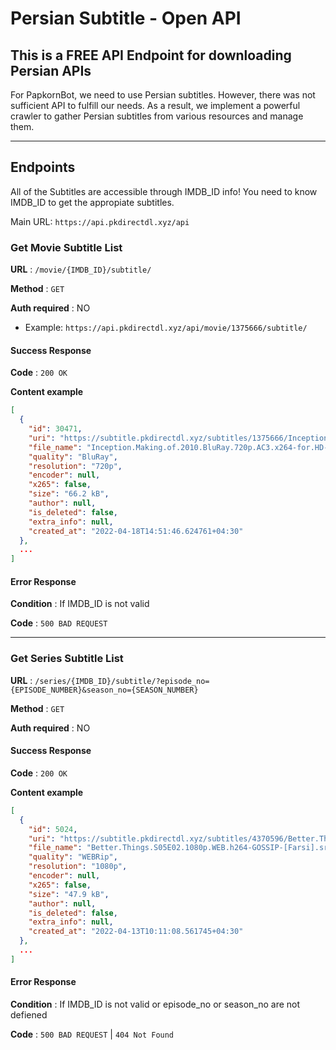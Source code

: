 # Persian Subtitle - Open API

## This is a __FREE__ API Endpoint for downloading Persian APIs

For PapkornBot, we need to use Persian subtitles. However, there was not sufficient API to fulfill our needs. As a result, we implement a powerful crawler to gather Persian subtitles from various resources and manage them. 

---
## Endpoints

All of the Subtitles are accessible through IMDB_ID info! You need to know IMDB_ID to get the appropiate subtitles.

Main URL: `https://api.pkdirectdl.xyz/api`

### Get Movie Subtitle List

**URL** : `/movie/{IMDB_ID}/subtitle/`

**Method** : `GET`

**Auth required** : NO

* Example: `https://api.pkdirectdl.xyz/api/movie/1375666/subtitle/`


#### Success Response

**Code** : `200 OK`

**Content example**

```json
[
  {
    "id": 30471,
    "uri": "https://subtitle.pkdirectdl.xyz/subtitles/1375666/Inception.Making.of.2010.BluRay.720p.AC3.x264-for.HD-bits.ro%20fa.srt",
    "file_name": "Inception.Making.of.2010.BluRay.720p.AC3.x264-for.HD-bits.ro fa.srt",
    "quality": "BluRay",
    "resolution": "720p",
    "encoder": null,
    "x265": false,
    "size": "66.2 kB",
    "author": null,
    "is_deleted": false,
    "extra_info": null,
    "created_at": "2022-04-18T14:51:46.624761+04:30"
  },
  ...
]
```

#### Error Response

**Condition** : If IMDB_ID is not valid

**Code** : `500 BAD REQUEST`

---
### Get Series Subtitle List

**URL** : `/series/{IMDB_ID}/subtitle/?episode_no={EPISODE_NUMBER}&season_no={SEASON_NUMBER}`

**Method** : `GET`

**Auth required** : NO


#### Success Response

**Code** : `200 OK`

**Content example**

```json
[
  {
    "id": 5024,
    "uri": "https://subtitle.pkdirectdl.xyz/subtitles/4370596/Better.Things.S05E02.1080p.WEB.h264-GOSSIP-%5BFarsi%5D.srt",
    "file_name": "Better.Things.S05E02.1080p.WEB.h264-GOSSIP-[Farsi].srt",
    "quality": "WEBRip",
    "resolution": "1080p",
    "encoder": null,
    "x265": false,
    "size": "47.9 kB",
    "author": null,
    "is_deleted": false,
    "extra_info": null,
    "created_at": "2022-04-13T10:11:08.561745+04:30"
  },
  ...
]
```

#### Error Response

**Condition** : If IMDB_ID is not valid or episode_no or season_no are not defiened

**Code** : `500 BAD REQUEST` | `404 Not Found`

